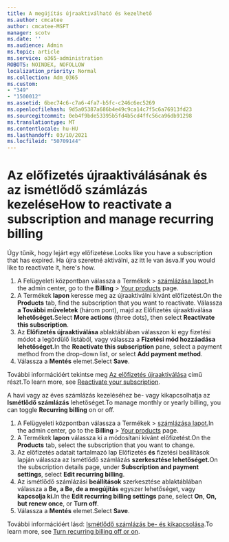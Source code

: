 ```yaml
---
title: A megújítás újraaktiválható és kezelhető
ms.author: cmcatee
author: cmcatee-MSFT
manager: scotv
ms.date: ''
ms.audience: Admin
ms.topic: article
ms.service: o365-administration
ROBOTS: NOINDEX, NOFOLLOW
localization_priority: Normal
ms.collection: Adm_O365
ms.custom:
- "349"
- "1500012"
ms.assetid: 6bec74c6-c7a6-4fa7-b5fc-c246c6ec5269
ms.openlocfilehash: 9d5a05387a686b4e49c9ca14c7f5c6a76913fd23
ms.sourcegitcommit: 0eb4f9bde53395b5fd4b5cd4ffc56ca96db91298
ms.translationtype: MT
ms.contentlocale: hu-HU
ms.lasthandoff: 03/10/2021
ms.locfileid: "50709144"
---
```

# <a name="how-to-reactivate-a-subscription-and-manage-recurring-billing"></a><span data-ttu-id="30b7b-102">Az előfizetés újraaktiválásának és az ismétlődő számlázás kezelése</span><span class="sxs-lookup"><span data-stu-id="30b7b-102">How to reactivate a subscription and manage recurring billing</span></span>

<span data-ttu-id="30b7b-103">Úgy tűnik, hogy lejárt egy előfizetése.</span><span class="sxs-lookup"><span data-stu-id="30b7b-103">Looks like you have a subscription that has expired.</span></span> <span data-ttu-id="30b7b-104">Ha újra szeretné aktiválni, az itt le van ásva.</span><span class="sxs-lookup"><span data-stu-id="30b7b-104">If you would like to reactivate it, here's how.</span></span>
  
1. <span data-ttu-id="30b7b-105">A Felügyeleti központban válassza a Termékek  >  [számlázása lapot.](https://go.microsoft.com/fwlink/p/?linkid=842054)</span><span class="sxs-lookup"><span data-stu-id="30b7b-105">In the admin center, go to the **Billing** > [Your products](https://go.microsoft.com/fwlink/p/?linkid=842054) page.</span></span>
2. <span data-ttu-id="30b7b-106">A Termékek **lapon** keresse meg az újraaktiválni kívánt előfizetést.</span><span class="sxs-lookup"><span data-stu-id="30b7b-106">On the **Products** tab, find the subscription that you want to reactivate.</span></span> <span data-ttu-id="30b7b-107">Válassza **a További műveletek** (három pont), majd az Előfizetés újraaktiválása **lehetőséget.**</span><span class="sxs-lookup"><span data-stu-id="30b7b-107">Select **More actions** (three dots), then select **Reactivate this subscription**.</span></span>
3. <span data-ttu-id="30b7b-108">Az **Előfizetés újraaktiválása** ablaktáblában válasszon ki egy fizetési módot a legördülő listából, vagy válassza a **Fizetési mód hozzáadása lehetőséget.**</span><span class="sxs-lookup"><span data-stu-id="30b7b-108">In the **Reactivate this subscription** pane, select a payment method from the drop-down list, or select **Add payment method**.</span></span>
4. <span data-ttu-id="30b7b-109">Válassza a **Mentés** elemet.</span><span class="sxs-lookup"><span data-stu-id="30b7b-109">Select **Save**.</span></span>

<span data-ttu-id="30b7b-110">További információért tekintse meg [Az előfizetés újraaktiválása](https://docs.microsoft.com/microsoft-365/commerce/subscriptions/reactivate-your-subscription) című részt.</span><span class="sxs-lookup"><span data-stu-id="30b7b-110">To learn more, see [Reactivate your subscription](https://docs.microsoft.com/microsoft-365/commerce/subscriptions/reactivate-your-subscription).</span></span>

<span data-ttu-id="30b7b-111">A havi vagy az éves számlázás kezeléséhez be- vagy kikapcsolhatja az **Ismétlődő számlázás** lehetőséget.</span><span class="sxs-lookup"><span data-stu-id="30b7b-111">To manage monthly or yearly billing, you can toggle **Recurring billing** on or off.</span></span>
  
1. <span data-ttu-id="30b7b-112">A Felügyeleti központban válassza a Termékek  >  [számlázása lapot.](https://go.microsoft.com/fwlink/p/?linkid=842054)</span><span class="sxs-lookup"><span data-stu-id="30b7b-112">In the admin center, go to the **Billing** > [Your products](https://go.microsoft.com/fwlink/p/?linkid=842054) page.</span></span>
2. <span data-ttu-id="30b7b-113">A Termékek **lapon** válassza ki a módosítani kívánt előfizetést.</span><span class="sxs-lookup"><span data-stu-id="30b7b-113">On the **Products** tab, select the subscription that you want to change.</span></span>
3. <span data-ttu-id="30b7b-114">Az előfizetés adatait tartalmazó lap Előfizetés **és** fizetési beállítások lapján válassza az Ismétlődő számlázás **szerkesztése lehetőséget.**</span><span class="sxs-lookup"><span data-stu-id="30b7b-114">On the subscription details page, under **Subscription and payment settings**, select **Edit recurring billing**.</span></span>
4. <span data-ttu-id="30b7b-115">Az ismétlődő számlázási **beállítások** szerkesztése ablaktáblában válassza a **Be,** **a Be, de a megújítás** egyszer lehetőséget, vagy **kapcsolja ki.**</span><span class="sxs-lookup"><span data-stu-id="30b7b-115">In the **Edit recurring billing settings** pane, select **On**, **On, but renew once**, or **Turn off**.</span></span>
5. <span data-ttu-id="30b7b-116">Válassza a **Mentés** elemet.</span><span class="sxs-lookup"><span data-stu-id="30b7b-116">Select **Save**.</span></span>

<span data-ttu-id="30b7b-117">További információért lásd: [Ismétlődő számlázás be- és kikapcsolása](https://docs.microsoft.com/microsoft-365/commerce/subscriptions/renew-your-subscription#turn-recurring-billing-off-or-on).</span><span class="sxs-lookup"><span data-stu-id="30b7b-117">To learn more, see [Turn recurring billing off or on](https://docs.microsoft.com/microsoft-365/commerce/subscriptions/renew-your-subscription#turn-recurring-billing-off-or-on).</span></span>